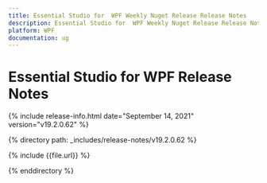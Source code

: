```yaml
---
title: Essential Studio for  WPF Weekly Nuget Release Release Notes  
description: Essential Studio for  WPF Weekly Nuget Release Release Notes  
platform: WPF
documentation: ug
---
```


# Essential Studio for  WPF  Release Notes  

{% include release-info.html date="September 14, 2021"  version="v19.2.0.62" %} 


{% directory path: _includes/release-notes/v19.2.0.62
 %}

{% include {{file.url}} %}

{% enddirectory %}